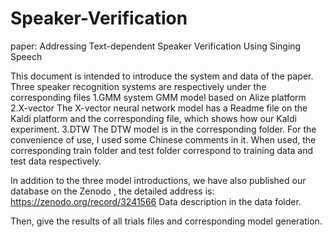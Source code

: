 # Speaker-Verification
paper: Addressing Text-dependent Speaker Verification Using Singing Speech

This document is intended to introduce the system and data of the paper.
Three speaker recognition systems are respectively under the corresponding files
	1.GMM system
		GMM model based on Alize platform
	2.X-vector
		The X-vector neural network model has a Readme file on the Kaldi platform 
		and the corresponding file, which shows how our Kaldi experiment.
	3.DTW
		The DTW model is in the corresponding folder. 
		For the convenience of use, I used some Chinese comments in it.
		When used, the corresponding train folder and test folder correspond 
		to training data and test data respectively.

 In addition to the three model introductions, we have also published our database on the Zenodo ,
 the detailed address is: https://zenodo.org/record/3241566
 Data description in the data folder.
 
 Then, give the results of all trials files and corresponding model generation.
